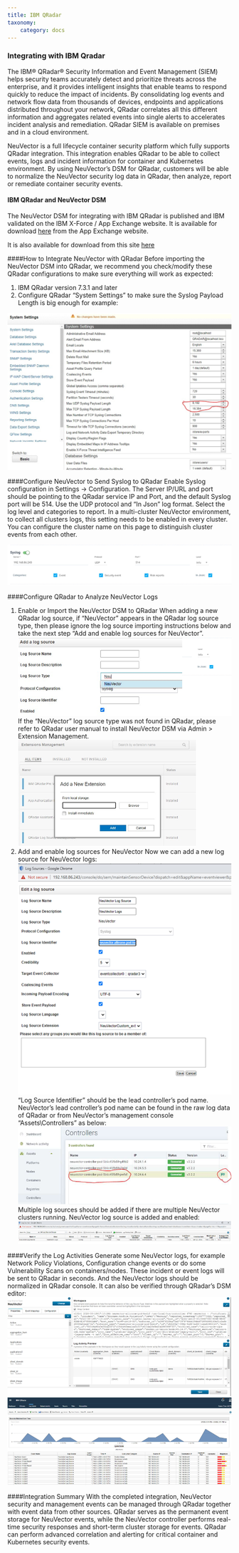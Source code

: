 ```yaml
---
title: IBM QRadar
taxonomy:
    category: docs
---
```


### Integrating with IBM Qradar

The IBM® QRadar® Security Information and Event Management (SIEM) helps security teams accurately detect and prioritize threats across the enterprise, and it provides intelligent insights that enable teams to respond quickly to reduce the impact of incidents. By consolidating log events and network flow data from thousands of devices, endpoints and applications distributed throughout your network, QRadar correlates all this different information and aggregates related events into single alerts to accelerates incident analysis and remediation. QRadar SIEM is available on premises and in a cloud environment.

NeuVector is a full lifecycle container security platform which fully supports QRadar integration. This integration enables QRadar to be able to collect events, logs and incident information for container and Kubernetes environment. By using NeuVector’s DSM for QRadar, customers will be able to normalize the NeuVector security log data in QRadar, then analyze, report or remediate container security events.

#### IBM QRadar and NeuVector DSM
The NeuVector DSM for integrating with IBM QRadar is published and IBM validated on the IBM X-Force / App Exchange website. It is available for download [here](https://exchange.xforce.ibmcloud.com/hub/extension/f6dcde294cac1237ce08bcd4dfbc9142) from the App Exchange website.

It is also available for download from this site [here](NeuVectorDSM_1.0.2.zip)

####How to Integrate NeuVector with QRadar
Before importing the NeuVector DSM into QRadar, we recommend you check/modify these QRadar configurations to make sure everything will work as expected:
1. IBM QRadar version 7.3.1 and later
2. Configure QRadar “System Settings” to make sure the Syslog Payload Length is big enough for example:

![QRadar](Qradar1.png)


####Configure NeuVector to Send Syslog to QRadar
Enable Syslog configuration in Settings -> Configuration. The Server IP/URL and port should be pointing to the QRadar service IP and Port, and the default Syslog port will be 514. Use the UDP protocol and “In Json” log format. Select the log level and categories to report. In a multi-cluster NeuVector environment, to collect all clusters logs, this setting needs to be enabled in every cluster. You can configure the cluster name on this page to distinguish cluster events from each other.

![QRadar](Qradar_syslog2.png)

  
####Configure QRadar to Analyze NeuVector Logs
1. Enable or Import the NeuVector DSM to QRadar
When adding a new QRadar log source, if “NeuVector” appears in the QRadar log source type, then please ignore the log source importing instructions below and take the next step “Add and enable log sources for NeuVector”.
![QRadar](Qradar3.png)
If the “NeuVector” log source type was not found in QRadar, please refer to QRadar user manual to install NeuVector DSM via Admin > Extension Management.
![QRadar](Qradar4.png)
2. Add and enable log sources for NeuVector
Now we can add a new log source for NeuVector logs:
![QRadar](Qradar5.png)
“Log Source Identifier” should be the lead controller’s pod name. NeuVector’s lead controller’s pod name can be found in the raw log data of QRadar or from NeuVector’s management console “Assets\Controllers” as below:
![QRadar](Qradar6.png)
Multiple log sources should be added if there are multiple NeuVector clusters running. NeuVector log source is added and enabled:
![QRadar](Qradar7.png)
 
####Verify the Log Activities
Generate some NeuVector logs, for example Network Policy Violations, Configuration change events or do some Vulnerability Scans on containers/nodes. These incident or event logs will be sent to QRadar in seconds. And the NeuVector logs should be normalized in QRadar console. It can also be verified through QRadar’s DSM editor:
![QRadar](Qradar8.png)
![QRadar](Qradar9.png)

####Integration Summary
With the completed integration, NeuVector security and management events can be managed through QRadar together with event data from other sources. QRadar serves as the permanent event storage for NeuVector events, while the NeuVector controller performs real-time security responses and short-term cluster storage for events. QRadar can perform advanced correlation and alerting for critical container and Kubernetes security events.